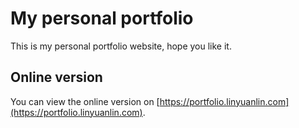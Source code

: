# My personal portfolio

This is my personal portfolio website, hope you like it.

## Online version

You can view the online version on [https://portfolio.linyuanlin.com](https://portfolio.linyuanlin.com).
